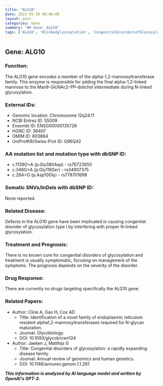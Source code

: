```yaml
---
title: "ALG10"
date: 2023-05-10 00:00:00
layout: post
categories: Gene
summary: "## Gene: ALG10"
tags: ['ALG10', 'Nlinkedglycosylation', 'CongenitalDisordersofGlycosylation', 'GeneticMutation', 'Prognosis', 'Treatment', 'GeneticInformation', 'ResearchPapers']
---
```


## Gene: ALG10

### Function:
The ALG10 gene encodes a member of the alpha-1,2-mannosyltransferase family. This enzyme is responsible for adding the final alpha-1,2-linked mannose to the Man9-GlcNAc2-PP-dolichol intermediate during N-linked glycosylation.

### External IDs:
- Genomic location: Chromosome 12q24.11
- NCBI Entrez ID: 55009
- Ensembl ID: ENSG00000135728
- HGNC ID: 36407
- OMIM ID: 603864
- UniProtKB/Swiss-Prot ID: Q96Q42

### AA mutation list and mutation type with dbSNP ID:
- c.1139G>A (p.Gly380Asp) - rs76723650
- c.346G>A (p.Gly116Ser) - rs34907375
- c.28A>G (p.Asp10Gly) - rs778701698

### Somatic SNVs/InDels with dbSNP ID:
None reported.

### Related Disease:
Defects in the ALG10 gene have been implicated in causing congenital disorder of glycosylation type I by interfering with proper N-linked glycosylation.

### Treatment and Prognosis:
There is no known cure for congenital disorders of glycosylation and treatment is usually symptomatic, focusing on management of the symptoms. The prognosis depends on the severity of the disorder.

### Drug Response:
There are currently no drugs targeting specifically the ALG10 gene.

### Related Papers:
- Author: Cline A, Gao H, Cox AD
  - Title: Identification of a novel family of endoplasmic reticulum resident alpha1,2-mannosyltransferases required for N-glycan maturation.
  - Journal: Glycobiology.
  - DOI: 10.1093/glycob/cwn124
- Author: Jaeken J, Matthijs G
  - Title: Congenital disorders of glycosylation: a rapidly expanding disease family.
  - Journal: Annual review of genomics and human genetics.
  - DOI: 10.1146/annurev.genom.1.1.261

**_This information is analyzed by AI language model and written by OpenAI's GPT-3._**